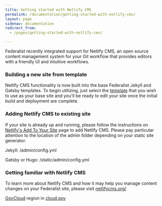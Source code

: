 ```yaml
---
title: Getting started with Netlify CMS
permalink: /documentation/getting-started-with-netlify-cms/
layout: page
sidenav: documentation
redirect_from: 
  - /pages/getting-started-with-netlify-cms/

---
```


Federalist recently integrated support for Netlify CMS, an open source content management system for your Git workflow that provides editors with a friendly UI and intuitive workflows.

### Building a new site from template
Netlify CMS functionality is now built into the base Federalist Jekyll and Gatsby templates. To begin utilizing, just select the [template]({{site.baseurl}}/documentation/templates/) that you wish to use as your base site and you'll be ready to edit your site once the initial build and deployment are complete.

### Adding Netlify CMS to existing site
If your site is already up and running, please follow the instructions on [Netlify's Add To Your Site](https://www.netlifycms.org/docs/add-to-your-site/) page to add Netlify CMS. Please pay particular attention to the location of the admin folder depending on your static site generator.

Jekyll:
/admin/config.yml

Gatsby or Hugo:
/static/admin/config.yml

### Getting familiar with Netlify CMS
To learn more about Netlify CMS and how it may help you manage content changes on your Federalist site, please visit [netlifycms.org/](netlifycms.org/) 

[GovCloud](https://cloud.gov/docs/apps/govcloud/) region in [cloud.gov](https://cloud.gov/docs/)
